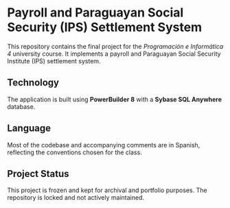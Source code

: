 # Payroll and Paraguayan Social Security (IPS) Settlement System

This repository contains the final project for the *Programación e Informática 4* university course. It implements a payroll and Paraguayan Social Security Institute (IPS) settlement system.

## Technology
The application is built using **PowerBuilder 8** with a **Sybase SQL Anywhere** database.

## Language
Most of the codebase and accompanying comments are in Spanish, reflecting the conventions chosen for the class.

## Project Status
This project is frozen and kept for archival and portfolio purposes. The repository is locked and not actively maintained.

